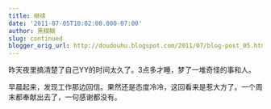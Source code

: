 ```yaml
---
title: 继续
date: '2011-07-05T10:02:00.000-07:00'
author: 黑糊糊
slug: continued 
blogger_orig_url: http://doudouhu.blogspot.com/2011/07/blog-post_05.html
---
```


昨天夜里搞清楚了自己YY的时间太久了。3点多才睡，梦了一堆奇怪的事和人。

早晨起来，发现工作那边回信。果然还是态度冷冷，这回看来是惹大方了。一个周末都奉献出去了，一句感谢都没有。
